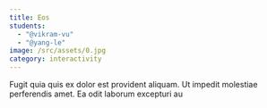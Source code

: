 ```yaml
---
title: Eos
students:
  - "@vikram-vu"
  - "@yang-le"
image: /src/assets/0.jpg
category: interactivity
---
```

Fugit quia quis ex dolor est provident aliquam. Ut impedit molestiae perferendis amet. Ea odit laborum excepturi au